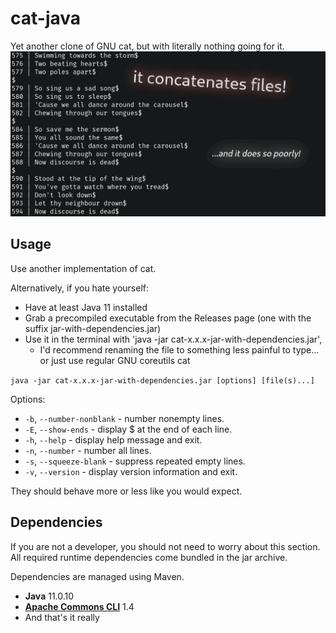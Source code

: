 # cat-java
Yet another clone of GNU cat, but with literally nothing going for it.
![Preview](preview.png)

## Usage
Use another implementation of cat.

Alternatively, if you hate yourself:

- Have at least Java 11 installed
- Grab a precompiled executable from the Releases page (one with the suffix
  jar-with-dependencies.jar)
- Use it in the terminal with 'java -jar cat-x.x.x-jar-with-dependencies.jar',
    - I'd recommend renaming the file to something less painful to type... or
      just use regular GNU coreutils cat

```java -jar cat-x.x.x-jar-with-dependencies.jar [options] [file(s)...]```

Options:
- ```-b```, ```--number-nonblank``` - number nonempty lines.
- ```-E```, ```--show-ends``` - display $ at the end of each line.
- ```-h```, ```--help``` - display help message and exit.
- ```-n```, ```--number``` - number all lines.
- ```-s```, ```--squeeze-blank``` - suppress repeated empty lines.
- ```-v```, ```--version``` - display version information and exit.

They should behave more or less like you would expect.

## Dependencies
If you are not a developer, you should not need to worry about this section. All
required runtime dependencies come bundled in the jar archive.

Dependencies are managed using Maven.

- **Java** 11.0.10
- [**Apache Commons CLI**](https://commons.apache.org/proper/commons-cli/) 1.4
- And that's it really